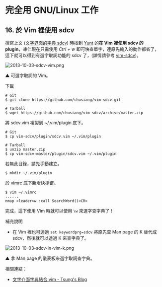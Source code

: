 # 完全用 GNU/Linux 工作
 
## 16. 於 Vim 裡使用 sdcv

撰寫上文 ([文字界面的字典 sdcv](15.sdcv.md)) 時找到 [Yunt](http://my.opera.com/yunt/blog/show.dml/304842) 的**在 Vim 裡使用 sdcv 的 plugin**，凍仁現在只需使用 *Ctrl + w* 即可快查單字，連原先輸入的動作都省了，這下就可以得到有選字取詞功能的 sdcv 了，(詳情請參考 [vim-sdcv](https://github.com/chusiang/vim-sdcv))。

![2013-10-03-sdcv-vim.png](https://lh5.googleusercontent.com/-k6eRB1pQTd0/UkyAE9o5hVI/AAAAAAAAV1o/4R8nOtWba1k/s640/2013-10-03-sdcv-vim.png)

▲ 可選字取詞的 Vim。

下載

	# Git
	$ git clone https://github.com/chusiang/vim-sdcv.git

	# Tarball
	$ wget https://github.com/chusiang/vim-sdcv/archive/master.zip

將 sdcv.vim 複製到 ~/.vim/plugin 底下。

	# Git
	$ cp vim-sdcv/plugin/sdcv.vim ~/.vim/plugin

	# Tarball
	$ unzip master.zip
	$ cp vim-sdcv-master/plugin/sdcv.vim ~/.vim/plugin

若無此目錄，請先手動建立。

	$ mkdir ~/.vim/plugin 

於 vimrc 底下新增快捷鍵。

	$ vim ~/.vimrc
	......
	nmap <leader>w :call SearchWord()<CR>

完成，這下使用 Vim 時就可以使用 ``\w`` 來選字查字典了！

補充說明

- 在 Vim 裡也可透過 ``set keywordprg=sdcv`` 將原先查 Man page 的 K 替代成 sdcv，然後就可以透過 K 來查字典了。

![2013-10-03-sdcv-in-vim-k.png](https://lh5.googleusercontent.com/-c8K9GhpgubE/Uk0R4-h0cAI/AAAAAAAAV2M/OFQs3Z_v-kY/s640/2013-10-03-sdcv-in-vim-k.png)

▲ 拿 Man page 的儀表板來選字取詞查字典。

相關連結：

- [文字介面字典結合 vim - Tsung's Blog](http://blog.longwin.com.tw/2007/02/command_line_dict_use_in_vim/)

